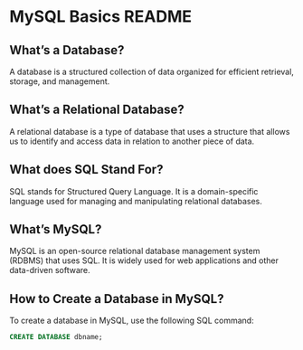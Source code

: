 # MySQL Basics README

## What’s a Database?

A database is a structured collection of data organized for efficient retrieval, storage, and management.

## What’s a Relational Database?

A relational database is a type of database that uses a structure that allows us to identify and access data in relation to another piece of data.

## What does SQL Stand For?

SQL stands for Structured Query Language. It is a domain-specific language used for managing and manipulating relational databases.

## What’s MySQL?

MySQL is an open-source relational database management system (RDBMS) that uses SQL. It is widely used for web applications and other data-driven software.

## How to Create a Database in MySQL?

To create a database in MySQL, use the following SQL command:

```sql
CREATE DATABASE dbname;
